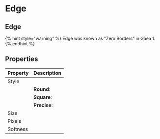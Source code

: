 # Edge

## Edge

{% hint style="warning" %}
Edge was known as "Zero Borders" in Gaea 1.
{% endhint %}



## Properties

| Property | Description  |
| -------- | ------------ |
| Style    |              |
|          | **Round**:   |
|          | **Square**:  |
|          | **Precise**: |
| Size     |              |
| Pixels   |              |
| Softness |              |
